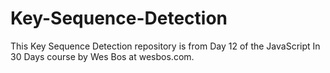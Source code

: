# Key-Sequence-Detection
This Key Sequence Detection repository is from Day 12 of the JavaScript In 30 Days course by Wes Bos at wesbos.com. 
